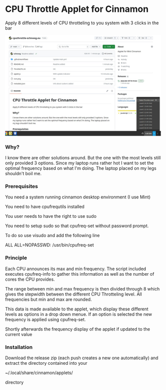 # CPU Throttle Applet for Cinnamon

Apply 8 different levels of CPU throtteling to you system with 3 clicks in the bar

![Applet at work](applet.jpg)


### Why?
I know there are other solutions around. But the one with the most levels still only provided 3 options. Since my laptop runs rather hot I want to set the optimal frequency based on what I'm doing. The laptop placed on my legs shouldn't boil me.

### Prerequisites

You need a system running cinnamon desktop environment (I use Mint)

You need to have cpufrequtils installed 

You user needs to have the right to use sudo

You need to setup sudo so that cpufreq-set without password prompt.

To do so use visudo and add the following line 

ALL ALL=NOPASSWD: /usr/bin/cpufreq-set

### Principle

Each CPU announces its max and min frequency. The script included executes cpufreq-info 
to gather this information as well as the number of cores the CPU provides.

The range between min and max frequency is then divided through 8 which gives the stepwidth between the different CPU Throtteling level. All frequencies but min and max are rounded.

This data is made available to the applet, which display these different levels as options in a drop down menue. If an option is selected the new frequency is applied using cpufreq-set.

Shortly afterwards the frequency display of the applet if updated to the current value

### Installation

Download the release zip (each push creates a new one automatically) and extract the directory contained into your 

~/.local/share/cinnamon/applets/

directory 